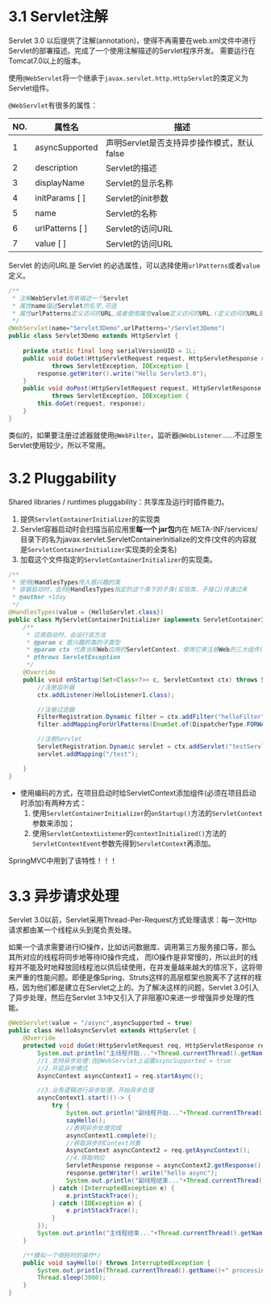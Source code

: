 # 3.1 Servlet注解

Servlet 3.0 以后提供了注解(annotation)，使得不再需要在web.xml文件中进行Servlet的部署描述。完成了一个使用注解描述的Servlet程序开发。 需要运行在Tomcat7.0以上的版本。

使用`@WebServlet`将一个继承于`javax.servlet.http.HttpServlet`的类定义为Servlet组件。 

`@WebServlet`有很多的属性： 

| NO.  | 属性名          | 描述                                       |
| ---- | --------------- | ------------------------------------------ |
| 1    | asyncSupported  | 声明Servlet是否支持异步操作模式，默认false |
| 2    | description     | Servlet的描述                              |
| 3    | displayName     | Servlet的显示名称                          |
| 4    | initParams [ ]  | Servlet的init参数                          |
| 5    | name            | Servlet的名称                              |
| 6    | urlPatterns [ ] | Servlet的访问URL                           |
| 7    | value [ ]       | Servlet的访问URL                           |

Servlet 的访问URL是 Servlet 的必选属性，可以选择使用`urlPatterns`或者`value`定义。 

```java
/**
 * 注解WebServlet用来描述一个Servlet
 * 属性name描述Servlet的名字,可选
 * 属性urlPatterns定义访问的URL,或者使用属性value定义访问的URL.(定义访问的URL是必选属性)
 */
@WebServlet(name="Servlet3Demo",urlPatterns="/Servlet3Demo")
public class Servlet3Demo extends HttpServlet {
   
    private static final long serialVersionUID = 1L;
    public void doGet(HttpServletRequest request, HttpServletResponse response)
            throws ServletException, IOException {
        response.getWriter().write("Hello Servlet3.0");
    }
    public void doPost(HttpServletRequest request, HttpServletResponse response)
            throws ServletException, IOException {
        this.doGet(request, response);
    }
}
```

类似的，如果要注册过滤器就使用`@WebFilter`，监听器`@WebListener`......不过原生Servlet使用较少，所以不常用。



# 3.2 Pluggability

Shared libraries / runtimes pluggability：共享库及运行时插件能力。

1. 提供`ServletContainerInitializer`的实现类
2. Servlet容器启动时会扫描当前应用里**每一个 jar包**内在 META-INF/services/ 目录下的名为javax.servlet.ServletContainerInitialize的文件(文件的内容就是`ServletContainerInitializer`实现类的全类名)
3. 加载这个文件指定的`ServletContainerInitializer`的实现类。

```java
/**
 * 使用@HandlesTypes传入感兴趣的类
 * 容器启动时，会将@HandlesTypes指定的这个类下的子类(实现类、子接口)传递过来
 * @author +1day
 */
@HandlesTypes(value = {HelloServlet.class})
public class MyServletContainerInitializer implements ServletContainerInitializer {
    /**
     * 应用启动时，会运行该方法
     * @param c 感兴趣的类的子类型
     * @param ctx 代表当前Web应用的ServletContext，使用它来注册Web的三大组件(Servlet、Filter、Listener)
     * @throws ServletException
     */
    @Override
    public void onStartup(Set<Class<?>> c, ServletContext ctx) throws ServletException {
        //注册监听器
        ctx.addListener(HelloListener1.class);

        //注册过滤器
        FilterRegistration.Dynamic filter = ctx.addFilter("helloFilter", HelloFilter.class);
        filter.addMappingForUrlPatterns(EnumSet.of(DispatcherType.FORWARD),true,"/*");

        //注册Servlet
        ServletRegistration.Dynamic servlet = ctx.addServlet("testServlet", TestServlet.class);
        servlet.addMapping("/test");

    }
}
```

- 使用编码的方式，在项目启动时给ServletContext添加组件(必须在项目启动时添加)有两种方式：
  1. 使用`ServletContainerInitializer`的`onStartup()`方法的`ServletContext`参数来添加；
  2. 使用`ServletContextListener`的`contextInitialized()`方法的`ServletContextEvent`参数先得到`ServletContext`再添加。

SpringMVC中用到了该特性！！！





# 3.3 异步请求处理

Servlet 3.0以前，Servlet采用Thread-Per-Request方式处理请求：每一次Http请求都由某一个线程从头到尾负责处理。

如果一个请求需要进行IO操作，比如访问数据库、调用第三方服务接口等，那么其所对应的线程将同步地等待IO操作完成， 而IO操作是非常慢的，所以此时的线程并不能及时地释放回线程池以供后续使用，在并发量越来越大的情况下，这将带来严重的性能问题。即便是像Spring、Struts这样的高层框架也脱离不了这样的桎梏，因为他们都是建立在Servlet之上的。为了解决这样的问题，Servlet 3.0引入了异步处理，然后在Servlet 3.1中又引入了非阻塞IO来进一步增强异步处理的性能。

```java
@WebServlet(value = "/async",asyncSupported = true)
public class HelloAsyncServlet extends HttpServlet {
    @Override
    protected void doGet(HttpServletRequest req, HttpServletResponse resp) throws ServletException, IOException {
        System.out.println("主线程开始..."+Thread.currentThread().getName()+"==>"+System.currentTimeMillis());
        //1.支持异步处理:在@WebServlet上设置asyncSupported = true
        //2.开启异步模式
        AsyncContext asyncContext1 = req.startAsync();

        //3.业务逻辑进行异步处理，开始异步处理
        asyncContext1.start(()-> {
            try {
                System.out.println("副线程开始..."+Thread.currentThread().getName()+"==>"+System.currentTimeMillis());
                sayHello();
                //表明异步处理完成
                asyncContext1.complete();
                //获取异步的Context对象
                AsyncContext asyncContext2 = req.getAsyncContext();
                //4.获取响应
                ServletResponse response = asyncContext2.getResponse();
                response.getWriter().write("hello async");
                System.out.println("副线程结束..."+Thread.currentThread().getName()+"==>"+System.currentTimeMillis());
            } catch (InterruptedException e) {
                e.printStackTrace();
            } catch (IOException e) {
                e.printStackTrace();
            }
        });
        System.out.println("主线程结束..."+Thread.currentThread().getName()+"==>"+System.currentTimeMillis());
    }

    /**模拟一个很耗时的操作*/
    public void sayHello() throws InterruptedException {
        System.out.println(Thread.currentThread().getName()+" processing...."+"==>"+System.currentTimeMillis());
        Thread.sleep(3000);
    }
}
```

